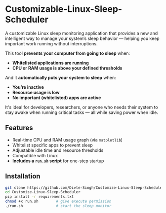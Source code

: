 # Customizable-Linux-Sleep-Scheduler

A customizable Linux sleep monitoring application that provides a new and intelligent way to manage your system’s sleep behavior — helping you keep important work running without interruptions.

This tool **prevents your computer from going to sleep** when:
- **Whitelisted applications are running**
- **CPU or RAM usage is above your defined thresholds**

And it **automatically puts your system to sleep** when:
- **You’re inactive**
- **Resource usage is low**
- **No important (whitelisted) apps are active**

It's ideal for developers, researchers, or anyone who needs their system to stay awake when running critical tasks — all while saving power when idle.

## Features

- Real-time CPU and RAM usage graph (via `matplotlib`)
- Whitelist specific apps to prevent sleep
- Adjustable idle time and resource thresholds
- Compatible with Linux
- **Includes a `run.sh` script** for one-step startup

## Installation

```bash
git clone https://github.com/Divte-Singh/Customize-Linux-Sleep-Scheduler
cd Customize-Linux-Sleep-Scheduler
pip install -r requirements.txt
chmod +x run.sh        # give execute permission
./run.sh               # start the sleep monitor
